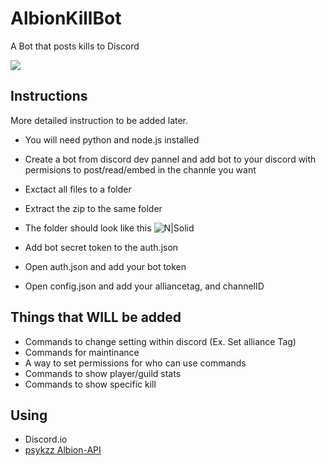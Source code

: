 # AlbionKillBot
A Bot that posts kills to Discord

![](http://i.imgur.com/iOeQiyE.png)

## Instructions
More detailed instruction to be added later.

 - You will need python and node.js installed
 - Create a bot from discord dev pannel and add bot to your discord with permisions to post/read/embed in the channle you want
 - Exctact all files to a folder
 - Extract the zip to the same folder

- The folder should look like this
![N|Solid](http://i.imgur.com/2SKHrU6.png)

 - Add bot secret token to the auth.json
 - Open auth.json and add your bot token
 - Open config.json and add your alliancetag, and channelID

## Things that WILL be added
- Commands to change setting within discord (Ex. Set alliance Tag)
- Commands for maintinance
- A way to set permissions for who can use commands
- Commands to show player/guild stats
- Commands to show specific kill

## Using
- Discord.io
- [psykzz Albion-API](http://psykzz.com/albion-api/)
